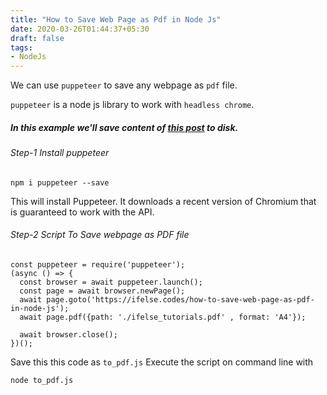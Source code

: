 ```yaml
---
title: "How to Save Web Page as Pdf in Node Js"
date: 2020-03-26T01:44:37+05:30
draft: false
tags:
- NodeJs
---
```


We can use `puppeteer` to save any webpage as `pdf` file.

`puppeteer` is a node js library to work with `headless chrome`.


##### In this example we'll save content of [this post](https://ifelse.codes/how-to-save-web-page-as-pdf-in-node-js/) to disk. 

###### Step-1 Install puppeteer 
```
npm i puppeteer --save
```
This will install Puppeteer.
It downloads a recent version of Chromium that is guaranteed to work with the API. 

###### Step-2 Script To Save webpage as PDF file
```
const puppeteer = require('puppeteer'); 
(async () => {
  const browser = await puppeteer.launch();
  const page = await browser.newPage();
  await page.goto('https://ifelse.codes/how-to-save-web-page-as-pdf-in-node-js');
  await page.pdf({path: './ifelse_tutorials.pdf' , format: 'A4'});

  await browser.close();
})();
```
Save this this code as `to_pdf.js`
Execute the script on command line with 
```
node to_pdf.js
```